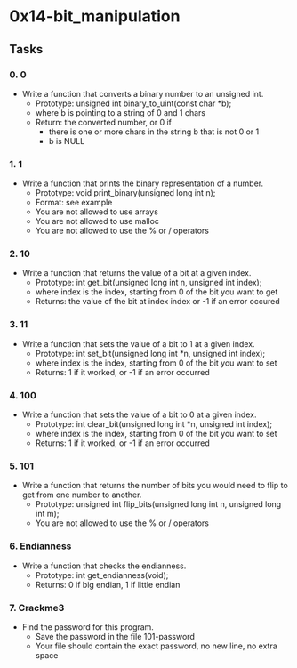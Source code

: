 # 0x14-bit_manipulation
## Tasks
### 0. 0
* Write a function that converts a binary number to an unsigned int.
	* Prototype: unsigned int binary_to_uint(const char *b);
	* where b is pointing to a string of 0 and 1 chars
	* Return: the converted number, or 0 if
		* there is one or more chars in the string b that is not 0 or 1
		* b is NULL

### 1. 1
* Write a function that prints the binary representation of a number.
	* Prototype: void print_binary(unsigned long int n);
	* Format: see example
	* You are not allowed to use arrays
	* You are not allowed to use malloc
	* You are not allowed to use the % or / operators

### 2. 10
* Write a function that returns the value of a bit at a given index.
	* Prototype: int get_bit(unsigned long int n, unsigned int index);
	* where index is the index, starting from 0 of the bit you want to get
	* Returns: the value of the bit at index index or -1 if an error occured

### 3. 11
* Write a function that sets the value of a bit to 1 at a given index.
	* Prototype: int set_bit(unsigned long int *n, unsigned int index);
	* where index is the index, starting from 0 of the bit you want to set
	* Returns: 1 if it worked, or -1 if an error occurred

### 4. 100
* Write a function that sets the value of a bit to 0 at a given index.
	* Prototype: int clear_bit(unsigned long int *n, unsigned int index);
	* where index is the index, starting from 0 of the bit you want to set
	* Returns: 1 if it worked, or -1 if an error occurred

### 5. 101
* Write a function that returns the number of bits you would need to flip to get from one number to another.
	* Prototype: unsigned int flip_bits(unsigned long int n, unsigned long int m);
	* You are not allowed to use the % or / operators

### 6. Endianness
* Write a function that checks the endianness.
	* Prototype: int get_endianness(void);
	* Returns: 0 if big endian, 1 if little endian

### 7. Crackme3
* Find the password for this program.
	* Save the password in the file 101-password
	* Your file should contain the exact password, no new line, no extra space
